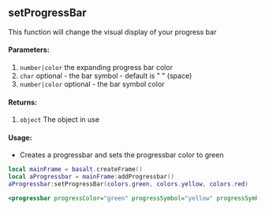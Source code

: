 ## setProgressBar
This function will change the visual display of your progress bar

#### Parameters: 
1. `number|color` the expanding progress bar color
2. `char` optional - the bar symbol - default is " " (space)
3. `number|color` optional - the bar symbol color

#### Returns:
1. `object` The object in use

#### Usage:
* Creates a progressbar and sets the progressbar color to green
```lua
local mainFrame = basalt.createFrame()
local aProgressbar = mainFrame:addProgressbar()
aProgressbar:setProgressBar(colors.green, colors.yellow, colors.red)
```
```xml
<progressbar progressColor="green" progressSymbol="yellow" progressSymbolColor="red" />
```